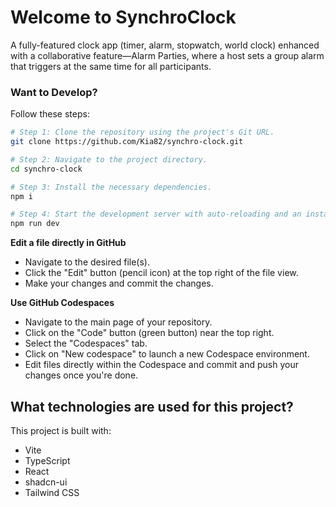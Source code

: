 # Welcome to SynchroClock

A fully-featured clock app (timer, alarm, stopwatch, world clock) enhanced with a collaborative feature—Alarm Parties, where a host sets a group alarm that triggers at the same time for all participants.


### Want to Develop?

Follow these steps:

```sh
# Step 1: Clone the repository using the project's Git URL.
git clone https://github.com/Kia82/synchro-clock.git

# Step 2: Navigate to the project directory.
cd synchro-clock

# Step 3: Install the necessary dependencies.
npm i

# Step 4: Start the development server with auto-reloading and an instant preview.
npm run dev
```

**Edit a file directly in GitHub**

- Navigate to the desired file(s).
- Click the "Edit" button (pencil icon) at the top right of the file view.
- Make your changes and commit the changes.

**Use GitHub Codespaces**

- Navigate to the main page of your repository.
- Click on the "Code" button (green button) near the top right.
- Select the "Codespaces" tab.
- Click on "New codespace" to launch a new Codespace environment.
- Edit files directly within the Codespace and commit and push your changes once you're done.

## What technologies are used for this project?

This project is built with:

- Vite
- TypeScript
- React
- shadcn-ui
- Tailwind CSS
